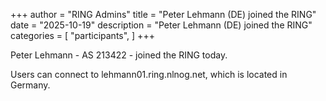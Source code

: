 +++
author = "RING Admins"
title = "Peter Lehmann (DE) joined the RING"
date = "2025-10-19"
description = "Peter Lehmann (DE) joined the RING"
categories = [
    "participants",
]
+++

Peter Lehmann - AS 213422 - joined the RING today.

> 

Users can connect to lehmann01.ring.nlnog.net, which is located in Germany.
